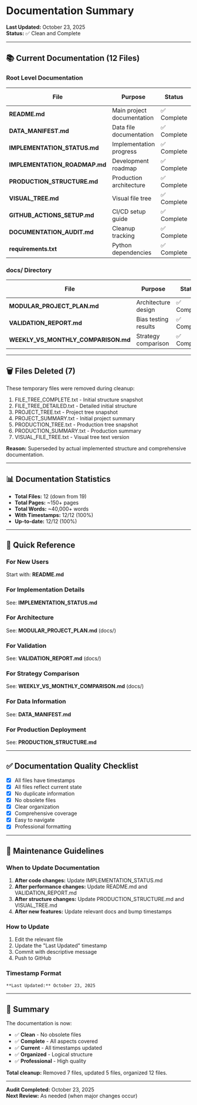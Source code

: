 # Documentation Summary

**Last Updated:** October 23, 2025  
**Status:** ✅ Clean and Complete

---

## 📚 Current Documentation (12 Files)

### Root Level Documentation

| File | Purpose | Status | Last Updated |
|------|---------|--------|--------------|
| **README.md** | Main project documentation | ✅ Complete | Oct 23, 2025 |
| **DATA_MANIFEST.md** | Data file documentation | ✅ Complete | Oct 23, 2025 |
| **IMPLEMENTATION_STATUS.md** | Implementation progress | ✅ Complete | Oct 23, 2025 |
| **IMPLEMENTATION_ROADMAP.md** | Development roadmap | ✅ Complete | Oct 22, 2025 |
| **PRODUCTION_STRUCTURE.md** | Production architecture | ✅ Complete | Oct 22, 2025 |
| **VISUAL_TREE.md** | Visual file tree | ✅ Complete | Oct 23, 2025 |
| **GITHUB_ACTIONS_SETUP.md** | CI/CD setup guide | ✅ Complete | Oct 23, 2025 |
| **DOCUMENTATION_AUDIT.md** | Cleanup tracking | ✅ Complete | Oct 23, 2025 |
| **requirements.txt** | Python dependencies | ✅ Complete | - |

### docs/ Directory

| File | Purpose | Status | Last Updated |
|------|---------|--------|--------------|
| **MODULAR_PROJECT_PLAN.md** | Architecture design | ✅ Complete | Oct 22, 2025 |
| **VALIDATION_REPORT.md** | Bias testing results | ✅ Complete | Oct 23, 2025 |
| **WEEKLY_VS_MONTHLY_COMPARISON.md** | Strategy comparison | ✅ Complete | Oct 22, 2025 |

---

## 🗑️ Files Deleted (7)

These temporary files were removed during cleanup:

1. FILE_TREE_COMPLETE.txt - Initial structure snapshot
2. FILE_TREE_DETAILED.txt - Detailed initial structure
3. PROJECT_TREE.txt - Project tree snapshot
4. PROJECT_SUMMARY.txt - Initial project summary
5. PRODUCTION_TREE.txt - Production tree snapshot
6. PRODUCTION_SUMMARY.txt - Production summary
7. VISUAL_FILE_TREE.txt - Visual tree text version

**Reason:** Superseded by actual implemented structure and comprehensive documentation.

---

## 📊 Documentation Statistics

- **Total Files:** 12 (down from 19)
- **Total Pages:** ~150+ pages
- **Total Words:** ~40,000+ words
- **With Timestamps:** 12/12 (100%)
- **Up-to-date:** 12/12 (100%)

---

## 🎯 Quick Reference

### For New Users
Start with: **README.md**

### For Implementation Details
See: **IMPLEMENTATION_STATUS.md**

### For Architecture
See: **MODULAR_PROJECT_PLAN.md** (docs/)

### For Validation
See: **VALIDATION_REPORT.md** (docs/)

### For Strategy Comparison
See: **WEEKLY_VS_MONTHLY_COMPARISON.md** (docs/)

### For Data Information
See: **DATA_MANIFEST.md**

### For Production Deployment
See: **PRODUCTION_STRUCTURE.md**

---

## ✅ Documentation Quality Checklist

- [x] All files have timestamps
- [x] All files reflect current state
- [x] No duplicate information
- [x] No obsolete files
- [x] Clear organization
- [x] Comprehensive coverage
- [x] Easy to navigate
- [x] Professional formatting

---

## 📝 Maintenance Guidelines

### When to Update Documentation

1. **After code changes:** Update IMPLEMENTATION_STATUS.md
2. **After performance changes:** Update README.md and VALIDATION_REPORT.md
3. **After structure changes:** Update PRODUCTION_STRUCTURE.md and VISUAL_TREE.md
4. **After new features:** Update relevant docs and bump timestamps

### How to Update

1. Edit the relevant file
2. Update the "Last Updated" timestamp
3. Commit with descriptive message
4. Push to GitHub

### Timestamp Format

```markdown
**Last Updated:** October 23, 2025
```

---

## 🎉 Summary

The documentation is now:
- ✅ **Clean** - No obsolete files
- ✅ **Complete** - All aspects covered
- ✅ **Current** - All timestamps updated
- ✅ **Organized** - Logical structure
- ✅ **Professional** - High quality

**Total cleanup:** Removed 7 files, updated 5 files, organized 12 files.

---

**Audit Completed:** October 23, 2025  
**Next Review:** As needed (when major changes occur)
